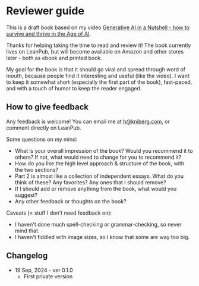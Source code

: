 # Reviewer guide

This is a draft book based on my video [Generative AI in a Nutshell - how to survive and thrive in the Age of AI](https://www.youtube.com/watch?v=2IK3DFHRFfw).

Thanks for helping taking the time to read and review it!
The book currently lives on LeanPub, but will become available on Amazon and other stores later - both as ebook and printed book.

My goal for the book is that it should go viral and spread through word of mouth, because people find it interesting and useful (like the video). I want to keep it somewhat short (especially the first part of the book), fast-paced, and with a touch of humor to keep the reader engaged.

## How to give feedback

Any feedback is welcome! You can email me at h@kniberg.com, or comment directly on LeanPub.

Some questions on my mind:

- What is your overall impression of the book? Would you recommend it to others? If not, what would need to change for you to recommend it?
- How do you like the high level approach & structure of the book, with the two sections?
- Part 2 is almost like a collection of independent essays. What do you think of these? Any favorites? Any ones that I should remove?
- If I should add or remove anything from the book, what would you suggest?
- Any other feedback or thoughts on the book?

Caveats (= stuff I don't need feedback on):

- I haven't done much spell-checking or grammar-checking, so never mind that.
- I haven't fiddled with image sizes, so I know that some are way too big.

## Changelog

- 19 Sep, 2024 - ver 0.1.0
  - First private version

